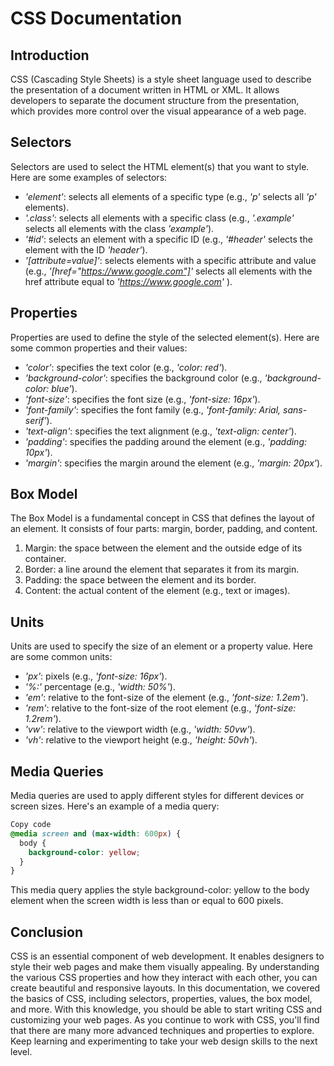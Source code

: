 # CSS Documentation

## Introduction

CSS (Cascading Style Sheets) is a style sheet language used to describe the presentation of a document written in HTML or XML. It allows developers to separate the document structure from the presentation, which provides more control over the visual appearance of a web page.

## Selectors

Selectors are used to select the HTML element(s) that you want to style. Here are some examples of selectors:

* *'element'*: selects all elements of a specific type (e.g., *'p'* selects all *'p'* elements).
* *'.class'*: selects all elements with a specific class (e.g., *'.example'* selects all elements with the class *'example'*).
* *'#id'*: selects an element with a specific ID (e.g., *'#header'* selects the element with the ID *'header'*).
* *'[attribute=value]'*: selects elements with a specific attribute and value (e.g., *'[href="https://www.google.com"]'* selects all elements with the href attribute equal to *'https://www.google.com'* ).
  
## Properties

Properties are used to define the style of the selected element(s). Here are some common properties and their values:

* *'color'*: specifies the text color (e.g., *'color: red'*).
* *'background-color'*: specifies the background color (e.g., *'background-color: blue'*).
* *'font-size'*: specifies the font size (e.g., *'font-size: 16px'*).
* *'font-family'*: specifies the font family (e.g., *'font-family: Arial, sans-serif'*).
* *'text-align'*: specifies the text alignment (e.g., *'text-align: center'*).
* *'padding'*: specifies the padding around the element (e.g., *'padding: 10px'*).
* *'margin'*: specifies the margin around the element (e.g., *'margin: 20px'*).
  
## Box Model

The Box Model is a fundamental concept in CSS that defines the layout of an element. It consists of four parts: margin, border, padding, and content.

1. Margin: the space between the element and the outside edge of its container.
2. Border: a line around the element that separates it from its margin.
3. Padding: the space between the element and its border.
4. Content: the actual content of the element (e.g., text or images).

## Units

Units are used to specify the size of an element or a property value. Here are some common units:

* *'px'*: pixels (e.g., *'font-size: 16px'*).
* *'%:'* percentage (e.g., *'width: 50%'*).
* *'em'*: relative to the font-size of the element (e.g., *'font-size: 1.2em'*).
* *'rem'*: relative to the font-size of the root element (e.g., *'font-size: 1.2rem'*).
* *'vw'*: relative to the viewport width (e.g., *'width: 50vw'*).
* *'vh'*: relative to the viewport height (e.g., *'height: 50vh'*).
  
## Media Queries

Media queries are used to apply different styles for different devices or screen sizes. Here's an example of a media query:

```css
Copy code
@media screen and (max-width: 600px) {
  body {
    background-color: yellow;
  }
}
```

This media query applies the style background-color: yellow to the body element when the screen width is less than or equal to 600 pixels.

## Conclusion

CSS is an essential component of web development. It enables designers to style their web pages and make them visually appealing. By understanding the various CSS properties and how they interact with each other, you can create beautiful and responsive layouts. In this documentation, we covered the basics of CSS, including selectors, properties, values, the box model, and more. With this knowledge, you should be able to start writing CSS and customizing your web pages. As you continue to work with CSS, you'll find that there are many more advanced techniques and properties to explore. Keep learning and experimenting to take your web design skills to the next level.
